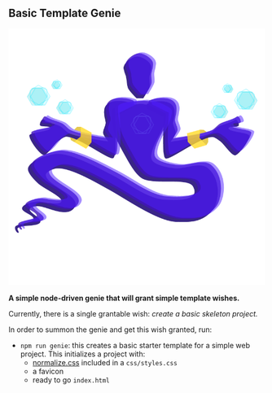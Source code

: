 ## Basic Template Genie ##

![genie logo](wish_assets/imgs/genie.png)

**A simple node-driven genie that will grant simple template wishes.**

Currently, there is a single grantable wish: _create a basic skeleton project._

In order to summon the genie and get this wish granted, run:
* `npm run genie`: this creates a basic starter template for a simple web project. This initializes a project with:
  * [normalize.css](https://necolas.github.io/normalize.css/) included in a `css/styles.css`
  * a favicon
  * ready to go `index.html`
